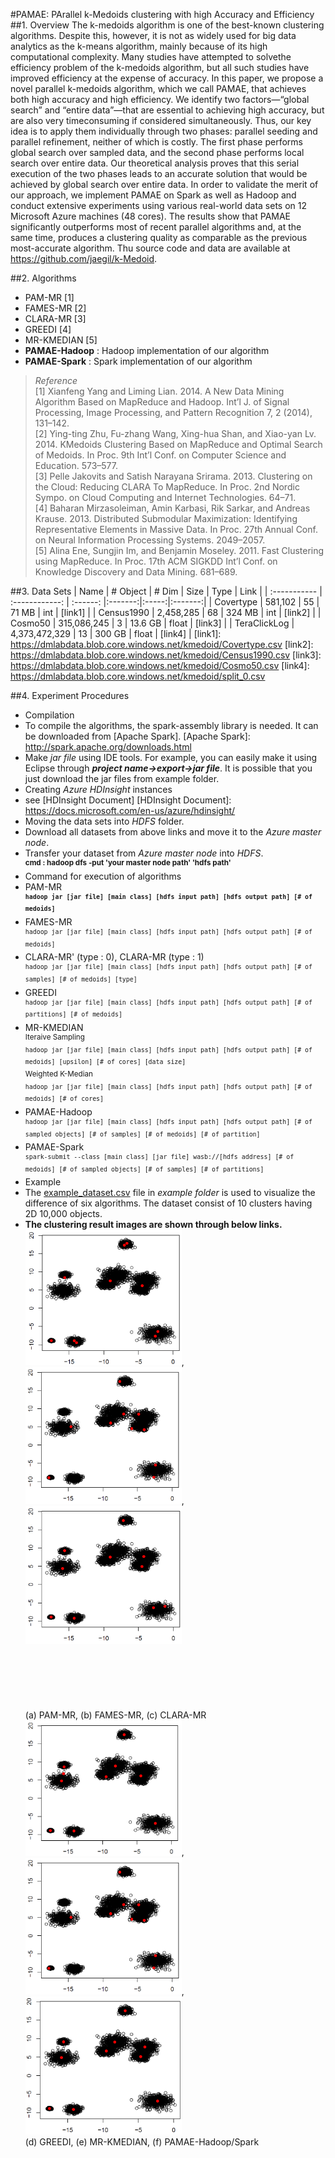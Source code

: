 #PAMAE: PArallel k-Medoids clustering with high Accuracy and Efficiency
##1. Overview
The k-medoids algorithm is one of the best-known clustering algorithms. Despite this, however, it is not as widely used for big data analytics as the k-means algorithm, mainly because of its high computational complexity. Many studies have attempted to solvethe efficiency problem of the k-medoids algorithm, but all such studies have improved efficiency at the expense of accuracy. In this paper, we propose a novel parallel k-medoids algorithm, which we call PAMAE, that achieves both high accuracy and high efficiency. We identify two factors—“global search” and “entire data”—that are essential to achieving high accuracy, but are also very timeconsuming if considered simultaneously. Thus, our key idea is to apply them individually through two phases: parallel seeding and parallel refinement, neither of which is costly. The first phase performs global search over sampled data, and the second phase performs local search over entire data. Our theoretical analysis proves that this serial execution of the two phases leads to an accurate solution that would be achieved by global search over entire data. In order to validate the merit of our approach, we implement PAMAE on Spark as well as Hadoop and conduct extensive experiments using various real-world data sets on 12 Microsoft Azure machines (48 cores). The results show that PAMAE significantly outperforms most of recent parallel algorithms and, at the same time, produces a clustering quality as comparable as the previous most-accurate algorithm. Thu source code and data are available at https://github.com/jaegil/k-Medoid.

##2. Algorithms
- PAM-MR [1]
- FAMES-MR [2]
- CLARA-MR [3]
- GREEDI [4]
- MR-KMEDIAN [5]
- **PAMAE-Hadoop** : Hadoop implementation of our algorithm
- **PAMAE-Spark** : Spark implementation of our algorithm

>_Reference_</br>
[1] Xianfeng Yang and Liming Lian. 2014. A New Data Mining Algorithm Based on MapReduce and Hadoop. Int’l J. of Signal Processing, Image Processing, and Pattern Recognition 7, 2 (2014), 131–142.</br>
[2] Ying-ting Zhu, Fu-zhang Wang, Xing-hua Shan, and Xiao-yan Lv. 2014. KMedoids Clustering Based on MapReduce and Optimal Search of Medoids. In Proc. 9th Int’l Conf. on Computer Science and Education. 573–577.</br>
[3] Pelle Jakovits and Satish Narayana Srirama. 2013. Clustering on the Cloud: Reducing CLARA To MapReduce. In Proc. 2nd Nordic Sympo. on Cloud Computing and Internet Technologies. 64–71.</br>
[4] Baharan Mirzasoleiman, Amin Karbasi, Rik Sarkar, and Andreas Krause. 2013. Distributed Submodular Maximization: Identifying Representative Elements in Massive Data. In Proc. 27th Annual Conf. on Neural Information Processing Systems. 2049–2057.</br>
[5] Alina Ene, Sungjin Im, and Benjamin Moseley. 2011. Fast Clustering using MapReduce. In Proc. 17th ACM SIGKDD Int’l Conf. on Knowledge Discovery and Data Mining. 681–689.

##3. Data Sets
| Name         | # Object       | # Dim    | Size    | Type  |  Link   |
| :----------- | :------------: | :------: |:-------:|:-----:|:-------:|
| Covertype    | 581,102        | 55       | 71 MB   | int   | [link1] |
| Census1990   | 2,458,285      | 68       | 324 MB  | int   | [link2] |
| Cosmo50      | 315,086,245    | 3        | 13.6 GB | float | [link3] |
| TeraClickLog | 4,373,472,329  | 13       | 300 GB  | float | [link4] |
[link1]: https://dmlabdata.blob.core.windows.net/kmedoid/Covertype.csv
[link2]: https://dmlabdata.blob.core.windows.net/kmedoid/Census1990.csv
[link3]: https://dmlabdata.blob.core.windows.net/kmedoid/Cosmo50.csv
[link4]: https://dmlabdata.blob.core.windows.net/kmedoid/split_0.csv

##4. Experiment Procedures
- Compilation
 - To compile the algorithms, the spark-assembly library is needed. It can be downloaded from [Apache Spark]. 
[Apache Spark]: http://spark.apache.org/downloads.html
 - Make _jar file_ using IDE tools. For example, you can easily make it using Eclipse through **_project name->export->jar file_**. It is possible that you just download the jar files from example folder.
- Creating _Azure HDInsight_ instances
 - see [HDInsight Document]
 [HDInsight Document]: https://docs.microsoft.com/en-us/azure/hdinsight/
- Moving the data sets into _HDFS_ folder.
 - Download all datasets from above links and move it to the _Azure master node_.
 - Transfer your dataset from _Azure master node_ into _HDFS_.</br>
   <sup>**cmd : hadoop dfs -put 'your master node path' 'hdfs path'**</sup>
- Command for execution of algorithms
 - PAM-MR</br>
  <sup>**``hadoop jar [jar file] [main class] [hdfs input path] [hdfs output path] [# of medoids]``**</sup>
 - FAMES-MR</br>
  <sup>``hadoop jar [jar file] [main class] [hdfs input path] [hdfs output path] [# of medoids]``</sup>
 - CLARA-MR' (type : 0), CLARA-MR (type : 1)</br>
  <sup>``hadoop jar [jar file] [main class] [hdfs input path] [hdfs output path] [# of samples] [# of medoids] [type]``</sup>
 - GREEDI</br>
  <sup>``hadoop jar [jar file] [main class] [hdfs input path] [hdfs output path] [# of partitions] [# of medoids]``</sup>
 - MR-KMEDIAN</br>
  <sup>Iteraive Sampling </sup></br>
    <sup>``hadoop jar [jar file] [main class] [hdfs input path] [hdfs output path] [# of medoids] [upsilon] [# of cores] [data size]``</sup></br>
   <sup>Weighted K-Median </sup></br>
    <sup>``hadoop jar [jar file] [main class] [hdfs input path] [hdfs output path] [# of medoids] [# of cores]``</sup>
 - PAMAE-Hadoop</br>
  <sup>``hadoop jar [jar file] [main class] [hdfs input path] [hdfs output path] [# of sampled objects] [# of samples] [# of medoids] [# of partition]``</sup>
 - PAMAE-Spark</br>
  <sup>``spark-submit --class [main class] [jar file] wasb://[hdfs address] [# of medoids] [# of sampled objects] [# of samples] [# of partitions]``</sup>
- Example
 - The [example_dataset.csv](figures/example_dataset.png) file in _example folder_ is used to visualize the difference of six algorithms. The dataset consist of 10 clusters having 2D 10,000 objects.
 - **The clustering result images are shown through below links.** </br>
  <img src="figures/PAM-MR.png" width="250">, <img src="figures/FAMES-MR.png" width="250">, <img src="figures/CLARA-MR.png" width="250"></br>
  <br><br><br><br><br><br>(a) PAM-MR, (b) FAMES-MR, (c) CLARA-MR</br>
  <img src="figures/GREEDI.png" width="250">, <img src="figures/FAMES-MR.png" width="250">, <img src="figures/PAMAE.png" width="250"></br>
  (d) GREEDI, (e) MR-KMEDIAN, (f) PAMAE-Hadoop/Spark


